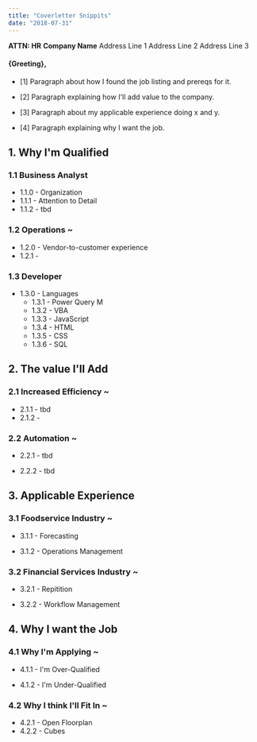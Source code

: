```yaml
---
title: "Coverletter Snippits"
date: "2018-07-31"
---
```


**ATTN: HR**
**Company Name**
Address Line 1
Address Line 2
Address Line 3

#### {Greeting},

- [1] Paragraph about how I found the job listing and prereqs for it.

- [2] Paragraph explaining how I'll add value to the company.

- [3] Paragraph about my applicable experience doing x and y.

- [4] Paragraph explaining why I want the job.

## 1. Why I'm Qualified

### 1.1 Business Analyst

- 1.1.0 - Organization
- 1.1.1 - Attention to Detail
- 1.1.2 - tbd

### 1.2 Operations ~

- 1.2.0 - Vendor-to-customer experience
- 1.2.1 -

### 1.3 Developer

- 1.3.0 - Languages
  - 1.3.1 - Power Query M
  - 1.3.2 - VBA
  - 1.3.3 - JavaScript
  - 1.3.4 - HTML
  - 1.3.5 - CSS
  - 1.3.6 - SQL

## 2. The value I'll Add

### 2.1 Increased Efficiency ~

- 2.1.1 - tbd
- 2.1.2 -

### 2.2 Automation ~

- 2.2.1 - tbd

- 2.2.2 - tbd

## 3. Applicable Experience

### 3.1 Foodservice Industry ~

- 3.1.1 - Forecasting

- 3.1.2 - Operations Management

### 3.2 Financial Services Industry ~

- 3.2.1 - Repitition

- 3.2.2 - Workflow Management

## 4. Why I want the Job

### 4.1 Why I'm Applying ~

- 4.1.1 - I'm Over-Qualified

- 4.1.2 - I'm Under-Qualified

### 4.2 Why I think I'll Fit In ~

- 4.2.1 - Open Floorplan
- 4.2.2 - Cubes

